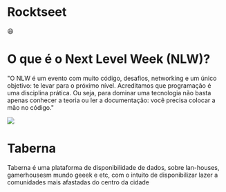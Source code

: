 # Rocktseet

 :smile:

# O que é o Next Level Week (NLW)?
"O NLW é um evento com muito código, desafios, networking e um único objetivo: te levar para o próximo nível. Acreditamos que programação é uma disciplina prática. Ou seja, para dominar uma tecnologia não basta apenas conhecer a teoria ou ler a documentação: você precisa colocar a mão no código."  

![](https://ik.imagekit.io/cvl9jqbo47c/nextlevelweek03_IFEElXvAQ.jpg)


# Taberna
 Taberna é uma plataforma de disponibilidade de dados, sobre lan-houses, gamerhousesm mundo geeek e etc, com o intuito de disponibilizar lazer a comunidades mais afastadas do centro da cidade 
